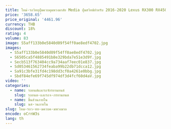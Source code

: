 ```yaml
---
title: ใหม่-รถวิทยุปุ่มควบคุมพวงมาลัย Media ปุ่มสวิทช์สําหรับ 2016-2020 Lexus RX300 RX450 LM LX570 GX
price: '3658.65'
price_original: '4461.96'
currency: THB
discount: 18%
rating: 4
volume: 83
image: S5aff133b0e5840d09f54ff0ae8edf4702.jpg
images:
  - S5aff133b0e5840d09f54ff0ae8edf4702.jpg
  - S6505ca5f4885491b8e329bda7e51e3d9Y.jpg
  - Secb513f763404cc9a734aaf7eec01e837.jpg
  - Sd053461562734feaba99b22db71dcca12.jpg
  - Sa91c3bfe31fd4c198dd3cf0a4261e0bbg.jpg
  - Sbdf84efe69f745df974df3d4fcf60d4aV.jpg
video: ''
categories:
  - name: รถยนต์และรถจักรยานยนต์
    slug: รถยนต-และรถจ-กรยานยนต
  - name: ชิ้นส่วนภายใน
    slug: นส-วนภายใน
slug: ใหม-รถว-ทย-มควบค-มพวงมาล
encode: oCrnW3s
lang: th
---
```

  